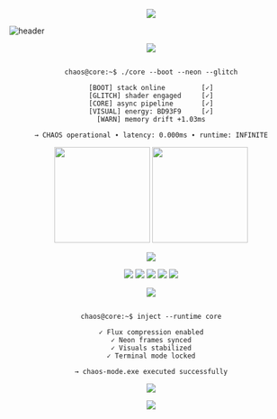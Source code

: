 
<!-- CHAOS README.md | FINAL FORM -->

<!-- ANIMATED TYPING SEQUENCE -->
<p align="center">
  <img src="https://readme-typing-svg.demolab.com?font=Fira+Code&size=22&duration=2000&pause=800&color=BD93F9&center=true&vCenter=true&width=700&lines=█%20INITIALIZING%20CHAOS;█%20NO%20RETURN%20POINT;█%20NEON%20INFUSION%20ACTIVE;█%20ASYNC%20GLITCH%20THREAD%20LOCKED;█%20∞%20STATE%3A%20OVERDRIVE" />
</p>

<!-- NEON CAPSULE WAVE HEADER -->
![header](https://capsule-render.vercel.app/api?type=waving&color=0:0a0f4c,100:BD93F9&height=160&section=header&text=CHAOS&fontSize=60&fontColor=ffffff&animation=fadeIn&fontAlignY=35)

<!-- ICON GRID IN NEON -->
<p align="center">
  <img src="https://skillicons.dev/icons?i=go,py,ts,js,html,css,react,nextjs,nodejs,bash,powershell,git,docker,postgres,linux,vscode&perline=9" />
</p>

<!-- SIMULATED LIVE SYSTEM LOG -->
<pre align="center"><code>
chaos@core:~$ ./core --boot --neon --glitch

[BOOT] stack online         [✓]
[GLITCH] shader engaged     [✓]
[CORE] async pipeline       [✓]
[VISUAL] energy: BD93F9     [✓]
[WARN] memory drift +1.03ms

→ CHAOS operational ∙ latency: 0.000ms ∙ runtime: INFINITE
</code></pre>

<!-- GITHUB STATS & STREAK -->
<p align="center">
  <img src="https://github-readme-stats.vercel.app/api?username=Cha03s&show_icons=true&theme=tokyonight&count_private=true&hide=issues&title_color=BD93F9&icon_color=7D5FFF&text_color=ffffff&bg_color=0a0f4c" height="170" />
  <img src="https://github-readme-streak-stats.herokuapp.com/?user=Cha03s&theme=tokyonight&background=0a0f4c&ring=BD93F9&fire=ff00ff&currStreakLabel=ffffff" height="170" />
</p>

<!-- GITHUB ACTIVITY GRAPH -->
<p align="center">
  <img src="https://github-readme-activity-graph.vercel.app/graph?username=Cha03s&theme=react-dark&area=true&color=7D5FFF&point=BD93F9&line=BD93F9&bg_color=0a0f4c" />
</p>

<!-- NEON BADGES / LIVE STATUS INDICATORS -->
<p align="center">
  <img src="https://img.shields.io/badge/Mode-Neon_Overdrive-7D5FFF?style=for-the-badge&logo=vercel&logoColor=white" />
  <img src="https://img.shields.io/badge/Latency-0.000ms-BD93F9?style=for-the-badge&logo=clockify&logoColor=white" />
  <img src="https://img.shields.io/badge/Uptime-∞-8a9cbe?style=for-the-badge&logo=github&logoColor=white" />
  <img src="https://img.shields.io/badge/System-State%3A%20CHAOS-ff00ff?style=for-the-badge&logo=neovim&logoColor=white" />
  <img src="https://img.shields.io/badge/Engine-ASYNCHRONOUS-black?style=for-the-badge&logo=linux&logoColor=white" />
</p>

<!-- PULSE SIMULATION -->
<p align="center">
  <img src="https://readme-typing-svg.demolab.com?font=JetBrains+Mono&size=16&duration=1200&pause=300&color=7D5FFF&center=true&vCenter=true&width=600&lines=▌PULSE%3A%20█▒▒▒▒▒▒▒▒▒▒▒▒▒;▌PULSE%3A%20████▒▒▒▒▒▒▒▒;▌PULSE%3A%20██████████▒▒;▌PULSE%3A%20██████████████▒;▌PULSE%3A%20██████████████████" />
</p>

<!-- FINAL COMMANDLINE SIMULATION -->
<pre align="center"><code>
chaos@core:~$ inject --runtime core

✓ Flux compression enabled
✓ Neon frames synced
✓ Visuals stabilized
✓ Terminal mode locked

→ chaos-mode.exe executed successfully
</code></pre>

<!-- FINAL CTA BADGE -->
<p align="center">
  <img src="https://img.shields.io/badge/terminal-$%20cd%20~%2FCHAOS-black?style=for-the-badge&logo=gnubash&logoColor=white" />
</p>

<!-- FOOTER OUTRO -->
<p align="center">
  <img src="https://capsule-render.vercel.app/api?type=waving&color=0:BD93F9,100:0a0f4c&height=120&section=footer"/>
</p>
